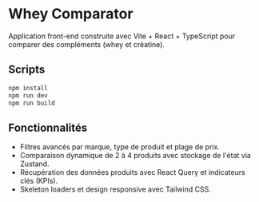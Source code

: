 # Whey Comparator

Application front-end construite avec Vite + React + TypeScript pour comparer des compléments (whey et créatine).

## Scripts

```bash
npm install
npm run dev
npm run build
```

## Fonctionnalités

- Filtres avancés par marque, type de produit et plage de prix.
- Comparaison dynamique de 2 à 4 produits avec stockage de l'état via Zustand.
- Récupération des données produits avec React Query et indicateurs clés (KPIs).
- Skeleton loaders et design responsive avec Tailwind CSS.
